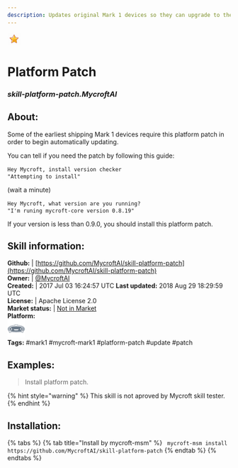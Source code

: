 ```yaml
---    
description: Updates original Mark 1 devices so they can upgrade to the latest version of Mycroft  
---    
```

![](../.gitbook/assets/star.png)  
# Platform Patch  
### _skill-platform-patch.MycroftAI_  
## About:  
Some of the earliest shipping Mark 1 devices require this platform patch in order to begin automatically updating.

You can tell if you need the patch by following this guide:

```
Hey Mycroft, install version checker
"Attempting to install"
```
(wait a minute)
```
Hey Mycroft, what version are you running?
"I'm runing mycroft-core version 0.8.19"
```
If your version is less than 0.9.0, you should install this platform patch.

## Skill information:  
**Github:** | [https://github.com/MycroftAI/skill-platform-patch](https://github.com/MycroftAI/skill-platform-patch)  
**Owner:** | [@MycroftAI](https://github.com/MycroftAI)  
**Created:** | 2017 Jul 03 16:24:57 UTC  **Last updated:** 2018 Aug 29 18:29:59 UTC  
**License:** | Apache License 2.0  
**Market status:** | [Not in Market](https://market.mycroft.ai/skill/)  
**Platform:**  
 ![](../.gitbook/assets/mark-1-icon.png)   
**Tags:** \#mark1 \#mycroft-mark1 \#platform-patch \#update \#patch   
## Examples:  
> Install platform patch.  
  
{% hint style="warning" %}
This skill is not aproved by Mycroft skill tester.
{% endhint %}
    
## Installation:  
{% tabs %}
{% tab title="Install by mycroft-msm" %}
``` mycroft-msm install https://github.com/MycroftAI/skill-platform-patch```
{% endtab %}
  {% endtabs %}
  